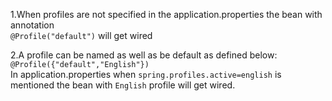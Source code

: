 1.When profiles are not specified in the application.properties the bean with annotation  
     `@Profile("default")` will get wired  
     
2.A profile can be named as well as be default as defined below: `@Profile({"default","English"})`   
   In application.properties when `spring.profiles.active=english` is mentioned the bean with `English` profile will get wired.
    
    
